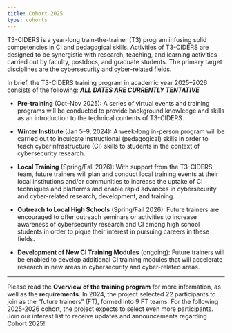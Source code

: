 ```yaml
---
title: Cohort 2025
type: cohorts
---
```


T3-CIDERS is a year-long train-the-trainer (T3) program infusing solid competencies in CI and pedagogical skills. Activities of T3-CIDERS are designed to be synergistic with research, teaching, and learning activities carried out by faculty, postdocs, and graduate students. The primary target disciplines are the cybersecurity and cyber-related fields.

In brief, the T3-CIDERS training program in academic year 2025–2026 consists of the following:
***ALL DATES ARE CURRENTLY TENTATIVE***

- **Pre-training** (Oct–Nov 2025): A series of virtual events and training programs will be conducted to provide background knowledge and skills as an introduction to the technical contents of T3-CIDERS.

- **Winter Institute** (Jan 5–9, 2024): A week-long in-person program will be carried out to inculcate instructional (pedagogical) skills in order to teach cyberinfrastructure (CI) skills to students in the context of cybersecurity research.

- **Local Training** (Spring/Fall 2026): With support from the T3-CIDERS team, future trainers will plan and conduct local training events at their local institutions and/or communities to increase the uptake of CI techniques and platforms and enable rapid advances in cybersecurity and cyber-related research, development, and training.

- **Outreach to Local High Schools** (Spring/Fall 2026): Future trainers are encouraged to offer outreach seminars or activities to increase awareness of cybersecurity research and CI among high school students in order to pique their interest in pursuing careers in these fields.

- **Development of New CI Training Modules** (ongoing): Future trainers will be enabled to develop additional CI training modules that will accelerate research in new areas in cybersecurity and cyber-related areas.


---
Please read the **Overview of the training program** for more information, as well as the **requirements**. In 2024, the project selected 22 participants to join as the “future trainers” (FT), formed into 9 FT teams. For the following 2025-2026 cohort, the project expects to select even more participants. Join our interest list to receive updates and announcements regarding Cohort 2025!!